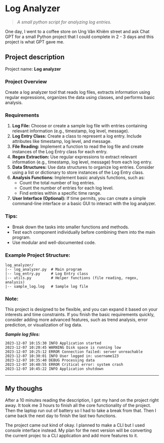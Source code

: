 # Log Analyzer

> *A small python script for analyzing log entries.*

One day, I went to a coffee store on Ung Văn Khiêm street and ask Chat GPT for a small Python project that I could complete in 2 - 3 days and this project is what GPT gave me.

## Project description

Project name: **Log analyzer**

### Project Overview

Create a log analyzer tool that reads log files, extracts information using regular expressions, organizes the data using classes, and performs basic analysis.

### Requirements

1. **Log File:**
    Choose or create a sample log file with entries containing relevant information (e.g., timestamp, log level, message).
2. **Log Entry Class:**
    Create a class to represent a log entry. Include attributes like timestamp, log level, and message.
3. **File Reading:**
    Implement a function to read the log file and create instances of the Log Entry class for each entry.
4. **Regex Extraction:**
    Use regular expressions to extract relevant information (e.g., timestamp, log level, message) from each log entry.
5. **Data Structures:**
    Use data structures to organize log entries. Consider using a list or dictionary to store instances of the Log Entry class.
6. **Analysis Functions:**
    Implement basic analysis functions, such as:
    - Count the total number of log entries.
    - Count the number of entries for each log level.
    - Find entries within a specific time range.
7. **User Interface (Optional):**
    If time permits, you can create a simple command-line interface or a basic GUI to interact with the log analyzer.

### Tips:

- Break down the tasks into smaller functions and methods.
- Test each component individually before combining them into the main program.
- Use modular and well-documented code.

### Example Project Structure:

```
log_analyzer/
|-- log_analyzer.py  # Main program
|-- log_entry.py     # Log Entry class
|-- utils.py         # Helper functions (file reading, regex, analysis)
|-- sample_log.log   # Sample log file

```

### Note:

This project is designed to be flexible, and you can expand it based on your interests and time constraints. If you finish the basic requirements quickly, consider adding more advanced features, such as trend analysis, error prediction, or visualization of log data.

***Sample log files:***

```
2023-12-07 10:15:30 INFO Application started
2023-12-07 10:20:45 WARNING Disk space is running low
2023-12-07 10:25:12 ERROR Connection failed: server unreachable
2023-12-07 10:30:01 INFO User logged in: username123
2023-12-07 10:35:40 DEBUG Processing data
2023-12-07 10:40:55 ERROR Critical error: system crash
2023-12-07 10:45:22 INFO Application shutdown
```

---

## My thoughs

After a 10 minutes reading the description, I got my hand on the project right away. It took me 3 hours to finish all the core functionality of the project. Then the laptop run out of battery so I had to take a break from that. Then I came back the next day to finish the last two functions.

The project came out kind of okay. I planned to make a CLI but I used console interface instead. My plan for the next version will be converting the current projec to a CLI application and add more features to it.

